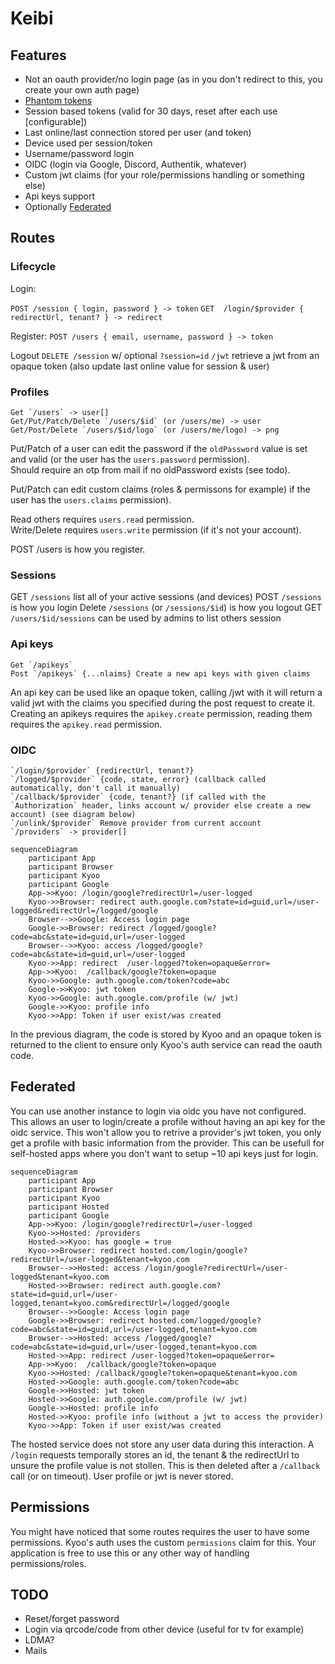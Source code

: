 # Keibi

## Features

- Not an oauth provider/no login page (as in you don't redirect to this, you create your own auth page)
- [Phantom tokens](https://curity.io/resources/learn/phantom-token-pattern/)
- Session based tokens (valid for 30 days, reset after each use [configurable])
- Last online/last connection stored per user (and token)
- Device used per session/token
- Username/password login
- OIDC (login via Google, Discord, Authentik, whatever)
- Custom jwt claims (for your role/permissions handling or something else)
- Api keys support
- Optionally [Federated](#federated)

## Routes

### Lifecycle


Login:

`POST /session { login, password } -> token`
`GET  /login/$provider { redirectUrl, tenant? } -> redirect`

Register:
`POST /users { email, username, password } -> token`

Logout
`DELETE /session` w/ optional `?session=id`
`/jwt` retrieve a jwt from an opaque token (also update last online value for session & user)

### Profiles

```
Get `/users` -> user[]
Get/Put/Patch/Delete `/users/$id` (or /users/me) -> user
Get/Post/Delete `/users/$id/logo` (or /users/me/logo) -> png
```

Put/Patch of a user can edit the password if the `oldPassword` value is set and valid (or the user has the `users.password` permission).\
Should require an otp from mail if no oldPassword exists (see todo).

Put/Patch can edit custom claims (roles & permissons for example) if the user has the `users.claims` permission).

Read others requires `users.read` permission.\
Write/Delete requires `users.write` permission (if it's not your account).


POST /users is how you register.

### Sessions

GET `/sessions` list all of your active sessions (and devices)
POST `/sessions` is how you login
Delete `/sessions` (or `/sessions/$id`) is how you logout
GET `/users/$id/sessions` can be used by admins to list others session

### Api keys

```
Get `/apikeys`
Post `/apikeys` {...nlaims} Create a new api keys with given claims
```

An api key can be used like an opaque token, calling /jwt with it will return a valid jwt with the claims you specified during the post request to create it.
Creating an apikeys requires the `apikey.create` permission, reading them requires the `apikey.read` permission.

### OIDC

```
`/login/$provider` {redirectUrl, tenant?}
`/logged/$provider` {code, state, error} (callback called automatically, don't call it manually)
`/callback/$provider` {code, tenant?} (if called with the `Authorization` header, links account w/ provider else create a new account) (see diagram below)
`/unlink/$provider` Remove provider from current account
`/providers` -> provider[]
```

```mermaid
sequenceDiagram
    participant App
    participant Browser
    participant Kyoo
    participant Google
    App->>Kyoo: /login/google?redirectUrl=/user-logged
    Kyoo->>Browser: redirect auth.google.com?state=id=guid,url=/user-logged&redirectUrl=/logged/google
    Browser-->>Google: Access login page
    Google->>Browser: redirect /logged/google?code=abc&state=id=guid,url=/user-logged
    Browser-->>Kyoo: access /logged/google?code=abc&state=id=guid,url=/user-logged
    Kyoo->>App: redirect  /user-logged?token=opaque&error=
    App->>Kyoo:  /callback/google?token=opaque
    Kyoo->>Google: auth.google.com/token?code=abc
    Google->>Kyoo: jwt token
    Kyoo->>Google: auth.google.com/profile (w/ jwt)
    Google->>Kyoo: profile info
    Kyoo->>App: Token if user exist/was created
```

In the previous diagram, the code is stored by Kyoo and an opaque token is returned to the client to ensure only Kyoo's auth service can read the oauth code.

## Federated

You can use another instance to login via oidc you have not configured. This allows an user to login/create a profile without having an api key for the oidc service.
This won't allow you to retrive a provider's jwt token, you only get a profile with basic information from the provider. This can be usefull for self-hosted apps where
you don't want to setup ~10 api keys just for login.


```mermaid
sequenceDiagram
    participant App
    participant Browser
    participant Kyoo
    participant Hosted
    participant Google
    App->>Kyoo: /login/google?redirectUrl=/user-logged
    Kyoo->>Hosted: /providers
    Hosted->>Kyoo: has google = true
    Kyoo->>Browser: redirect hosted.com/login/google?redirectUrl=/user-logged&tenant=kyoo.com
    Browser-->>Hosted: access /login/google?redirectUrl=/user-logged&tenant=kyoo.com
    Hosted->>Browser: redirect auth.google.com?state=id=guid,url=/user-logged,tenant=kyoo.com&redirectUrl=/logged/google
    Browser-->>Google: Access login page
    Google->>Browser: redirect hosted.com/logged/google?code=abc&state=id=guid,url=/user-logged,tenant=kyoo.com
    Browser-->>Hosted: access /logged/google?code=abc&state=id=guid,url=/user-logged,tenant=kyoo.com
    Hosted->>App: redirect /user-logged?token=opaque&error=
    App->>Kyoo:  /callback/google?token=opaque
    Kyoo->>Hosted: /callback/google?token=opaque&tenant=kyoo.com
    Hosted->>Google: auth.google.com/token?code=abc
    Google->>Hosted: jwt token
    Hosted->>Google: auth.google.com/profile (w/ jwt)
    Google->>Hosted: profile info
    Hosted->>Kyoo: profile info (without a jwt to access the provider)
    Kyoo->>App: Token if user exist/was created
```

The hosted service does not store any user data during this interaction.
A `/login` requests temporally stores an id, the tenant & the redirectUrl to unsure the profile value is not stollen. This is then deleted after a `/callback` call (or on timeout).
User profile or jwt is never stored.

## Permissions

You might have noticed that some routes requires the user to have some permissions.
Kyoo's auth uses the custom `permissions` claim for this.
Your application is free to use this or any other way of handling permissions/roles.

## TODO

- Reset/forget password
- Login via qrcode/code from other device (useful for tv for example)
- LDMA?
- Mails


